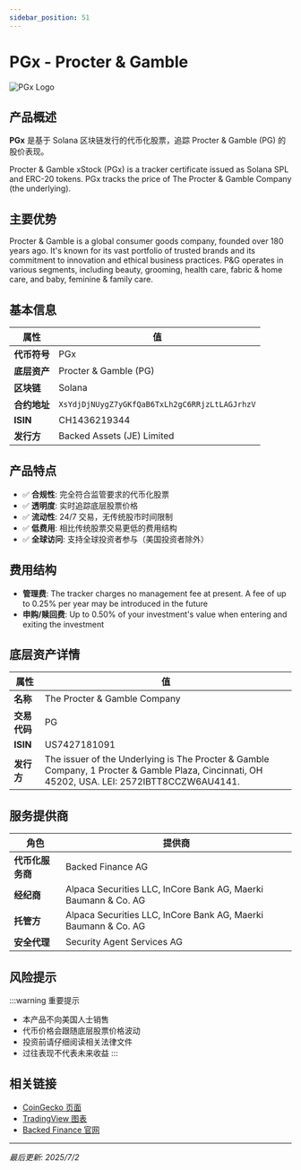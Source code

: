 ```yaml
---
sidebar_position: 51
---
```


# PGx - Procter & Gamble

![PGx Logo](/img/tokens/pgx.svg)

## 产品概述

**PGx** 是基于 Solana 区块链发行的代币化股票，追踪 Procter & Gamble (PG) 的股价表现。

Procter & Gamble xStock (PGx) is a tracker certificate issued as Solana SPL and ERC-20 tokens. PGx tracks the price of The Procter & Gamble Company (the underlying).

## 主要优势

Procter & Gamble is a global consumer goods company, founded over 180 years ago. It's known for its vast portfolio of trusted brands and its commitment to innovation and ethical business practices. P&G operates in various segments, including beauty, grooming, health care, fabric & home care, and baby, feminine & family care.


## 基本信息

| 属性 | 值 |
|------|----|
| **代币符号** | PGx |
| **底层资产** | Procter & Gamble (PG) |
| **区块链** | Solana |
| **合约地址** | `XsYdjDjNUygZ7yGKfQaB6TxLh2gC6RRjzLtLAGJrhzV` |
| **ISIN** | CH1436219344 |
| **发行方** | Backed Assets (JE) Limited |

## 产品特点

- ✅ **合规性**: 完全符合监管要求的代币化股票
- ✅ **透明度**: 实时追踪底层股票价格
- ✅ **流动性**: 24/7 交易，无传统股市时间限制
- ✅ **低费用**: 相比传统股票交易更低的费用结构
- ✅ **全球访问**: 支持全球投资者参与（美国投资者除外）

## 费用结构

- **管理费**: The tracker charges no management fee at present. A fee of up to 0.25% per year may be introduced in the future
- **申购/赎回费**: Up to 0.50% of your investment's value when entering and exiting the investment

## 底层资产详情

| 属性 | 值 |
|------|----|
| **名称** | The Procter & Gamble Company |
| **交易代码** | PG |
| **ISIN** | US7427181091 |
| **发行方** | The issuer of the Underlying is The Procter & Gamble Company, 1 Procter & Gamble Plaza, Cincinnati, OH 45202, USA. LEI: 2572IBTT8CCZW6AU4141. |

## 服务提供商

| 角色 | 提供商 |
|------|----|
| **代币化服务商** | Backed Finance AG |
| **经纪商** | Alpaca Securities LLC, InCore Bank AG, Maerki Baumann & Co. AG |
| **托管方** | Alpaca Securities LLC, InCore Bank AG, Maerki Baumann & Co. AG |
| **安全代理** | Security Agent Services AG |

## 风险提示

:::warning 重要提示
- 本产品不向美国人士销售
- 代币价格会跟随底层股票价格波动
- 投资前请仔细阅读相关法律文件
- 过往表现不代表未来收益
:::

## 相关链接

- [CoinGecko 页面](https://www.coingecko.com/)
- [TradingView 图表](https://www.tradingview.com/)
- [Backed Finance 官网](https://backed.fi/)

---

*最后更新: 2025/7/2*

